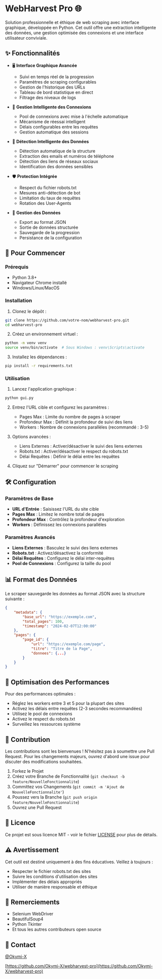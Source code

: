 # WebHarvest Pro 🌐

Solution professionnelle et éthique de web scraping avec interface graphique, développée en Python. Cet outil offre une extraction intelligente des données, une gestion optimisée des connexions et une interface utilisateur conviviale.

## ✨ Fonctionnalités

- 🖥️ **Interface Graphique Avancée**
  - Suivi en temps réel de la progression
  - Paramètres de scraping configurables
  - Gestion de l'historique des URLs
  - Tableau de bord statistique en direct
  - Filtrage des niveaux de logs

- 🔄 **Gestion Intelligente des Connexions**
  - Pool de connexions avec mise à l'échelle automatique
  - Mécanisme de réessai intelligent
  - Délais configurables entre les requêtes
  - Gestion automatique des sessions

- 🧠 **Détection Intelligente des Données**
  - Détection automatique de la structure
  - Extraction des emails et numéros de téléphone
  - Détection des liens de réseaux sociaux
  - Identification des données sensibles

- 🛡️ **Protection Intégrée**
  - Respect du fichier robots.txt
  - Mesures anti-détection de bot
  - Limitation du taux de requêtes
  - Rotation des User-Agents

- 💾 **Gestion des Données**
  - Export au format JSON
  - Sortie de données structurée
  - Sauvegarde de la progression
  - Persistance de la configuration

## 🚀 Pour Commencer

### Prérequis

- Python 3.8+
- Navigateur Chrome installé
- Windows/Linux/MacOS

### Installation

1. Clonez le dépôt :
```bash
git clone https://github.com/votre-nom/webharvest-pro.git
cd webharvest-pro
```

2. Créez un environnement virtuel :
```bash
python -m venv venv
source venv/bin/activate  # Sous Windows : venv\Scripts\activate
```

3. Installez les dépendances :
```bash
pip install -r requirements.txt
```

### Utilisation

1. Lancez l'application graphique :
```bash
python gui.py
```

2. Entrez l'URL cible et configurez les paramètres :
   - Pages Max : Limite du nombre de pages à scraper
   - Profondeur Max : Définit la profondeur de suivi des liens
   - Workers : Nombre de connexions parallèles (recommandé : 3-5)

3. Options avancées :
   - Liens Externes : Activer/désactiver le suivi des liens externes
   - Robots.txt : Activer/désactiver le respect du robots.txt
   - Délai Requêtes : Définir le délai entre les requêtes

4. Cliquez sur "Démarrer" pour commencer le scraping

## 🛠️ Configuration

### Paramètres de Base
- **URL d'Entrée** : Saisissez l'URL du site cible
- **Pages Max** : Limitez le nombre total de pages
- **Profondeur Max** : Contrôlez la profondeur d'exploration
- **Workers** : Définissez les connexions parallèles

### Paramètres Avancés
- **Liens Externes** : Basculez le suivi des liens externes
- **Robots.txt** : Activez/désactivez la conformité
- **Délai Requêtes** : Configurez le délai inter-requêtes
- **Pool de Connexions** : Configurez la taille du pool

## 📊 Format des Données

Le scraper sauvegarde les données au format JSON avec la structure suivante :
```json
{
    "metadata": {
        "base_url": "https://exemple.com",
        "total_pages": 100,
        "timestamp": "2024-02-07T12:00:00"
    },
    "pages": {
        "page_id": {
            "url": "https://exemple.com/page",
            "titre": "Titre de la Page",
            "donnees": {...}
        }
    }
}
```

## 🔧 Optimisation des Performances

Pour des performances optimales :
- Réglez les workers entre 3 et 5 pour la plupart des sites
- Activez les délais entre requêtes (2-3 secondes recommandées)
- Utilisez le pool de connexions
- Activez le respect du robots.txt
- Surveillez les ressources système

## 🤝 Contribution

Les contributions sont les bienvenues ! N'hésitez pas à soumettre une Pull Request. Pour les changements majeurs, ouvrez d'abord une issue pour discuter des modifications souhaitées.

1. Forkez le Projet
2. Créez votre Branche de Fonctionnalité (`git checkout -b feature/NouvelleFonctionnalite`)
3. Committez vos Changements (`git commit -m 'Ajout de NouvelleFonctionnalite'`)
4. Poussez vers la Branche (`git push origin feature/NouvelleFonctionnalite`)
5. Ouvrez une Pull Request

## 📝 Licence

Ce projet est sous licence MIT - voir le fichier [LICENSE](LICENSE) pour plus de détails.

## ⚠️ Avertissement

Cet outil est destiné uniquement à des fins éducatives. Veillez à toujours :
- Respecter le fichier robots.txt des sites
- Suivre les conditions d'utilisation des sites
- Implémenter des délais appropriés
- Utiliser de manière responsable et éthique

## 🙏 Remerciements

- Selenium WebDriver
- BeautifulSoup4
- Python Tkinter
- Et tous les autres contributeurs open source

## 📧 Contact

[@Okymi-X](https://github.com/Okymi-X)

[https://github.com/Okymi-X/webharvest-pro](https://github.com/Okymi-X/webharvest-pro)